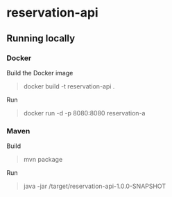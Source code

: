 # reservation-api

## Running locally
### Docker
Build the Docker image
> docker build -t reservation-api .

Run
> docker run -d -p 8080:8080 reservation-a

### Maven
Build
> mvn package

Run
> java -jar /target/reservation-api-1.0.0-SNAPSHOT
